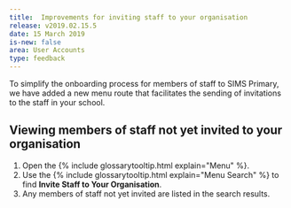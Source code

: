 ```yaml
---
title:  Improvements for inviting staff to your organisation
release: v2019.02.15.5
date: 15 March 2019
is-new: false
area: User Accounts
type: feedback
---
```


To simplify the onboarding process for members of staff to SIMS Primary, we have added a new menu route that facilitates the sending of invitations to the staff in your school.

## Viewing members of staff not yet invited to your organisation

1. Open the {% include glossarytooltip.html explain="Menu" %}.
2. Use the {% include glossarytooltip.html explain="Menu Search" %} to find **Invite Staff to Your Organisation**.
3. Any members of staff not yet invited are listed in the search results.